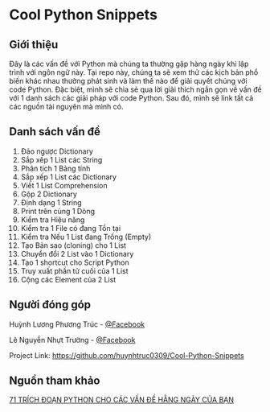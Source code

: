 # Cool Python Snippets
## Giới thiệu
Đây là các vấn đề với Python mà chúng ta thường gặp hàng ngày khi lập trình với ngôn ngữ này. Tại repo này, chúng ta sẽ xem thử các kịch bản phổ biến khác nhau thường phát sinh và làm thế nào để giải quyết chúng với code Python. Đặc biệt, mình sẽ chia sẻ qua lời giải thích ngắn gọn về vấn đề với 1 danh sách các giải pháp với code Python. Sau đó, mình sẽ link tất cả các nguồn tài nguyên mà mình có. 
## Danh sách vấn đề
1. Đảo ngược Dictionary
2. Sắp xếp 1 List các String
3. Phân tích 1 Bảng tính
4. Sắp xếp 1 List các Dictionary
5. Viết 1 List Comprehension
6. Gộp 2 Dictionary
7. Định dạng 1 String
8. Print trên cùng 1 Dòng
9. Kiểm tra Hiệu năng
10. Kiểm tra 1 File có đang Tồn tại
11. Kiểm tra Nếu 1 List đang Trống (Empty)
12. Tạo Bản sao (cloning) cho 1 List
13. Chuyển đổi 2 List vào 1 Dictionary
14. Tạo 1 shortcut cho Script Python
15. Truy xuất phần tử cuối của 1 List
16. Cộng các Element của 2 List


## Người đóng góp
Huỳnh Lương Phương Trúc - [@Facebook](https://www.facebook.com/hlptruc)

Lê Nguyễn Nhựt Trường - [@Facebook](https://www.facebook.com/lnntruong1999)

Project Link: https://github.com/huynhtruc0309/Cool-Python-Snippets
## Nguồn tham khảo
[71 TRÍCH ĐOẠN PYTHON CHO CÁC VẤN ĐỀ HẰNG NGÀY CỦA BẠN](https://topdev.vn/blog/71-trich-doan-code-python-cho-cac-van-de-hang-ngay-cua-ban/#sap-xep-1-list-cac-string)
